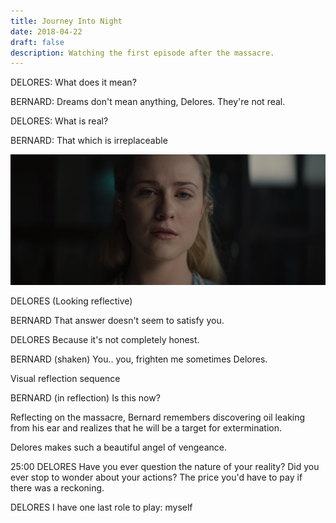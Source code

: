 ```yaml
---
title: Journey Into Night
date: 2018-04-22
draft: false
description: Watching the first episode after the massacre.
---
```

DELORES:
What does it mean?

BERNARD:
Dreams don't mean anything, Delores. They're not real.

DELORES:
What is real?

BERNARD:
That which is irreplaceable

![](2018-04-22-20-15-53.png)

DELORES
(Looking reflective)

BERNARD
That answer doesn't seem to satisfy you.

DELORES
Because it's not completely honest.

BERNARD
(shaken) You.. you, frighten me sometimes Delores.

Visual reflection sequence

BERNARD (in reflection)
Is this now?

Reflecting on the massacre, Bernard remembers discovering oil leaking from his ear and realizes that he will be a target for extermination.

Delores makes such a beautiful angel of vengeance.

25:00
DELORES
Have you ever question the nature of your reality? Did you ever stop to wonder about your actions? The price you'd have to pay if there was a reckoning.

DELORES
I have one last role to play: myself
